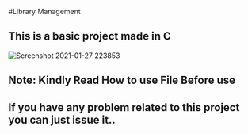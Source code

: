 #Library Management
## This is a basic project made in C
![Screenshot 2021-01-27 223853](https://user-images.githubusercontent.com/75884061/106029014-a914d900-60f2-11eb-8669-08abec17aef9.png)
## Note: Kindly Read How to use File Before use
## If you have any problem related to this project you can just issue it..
